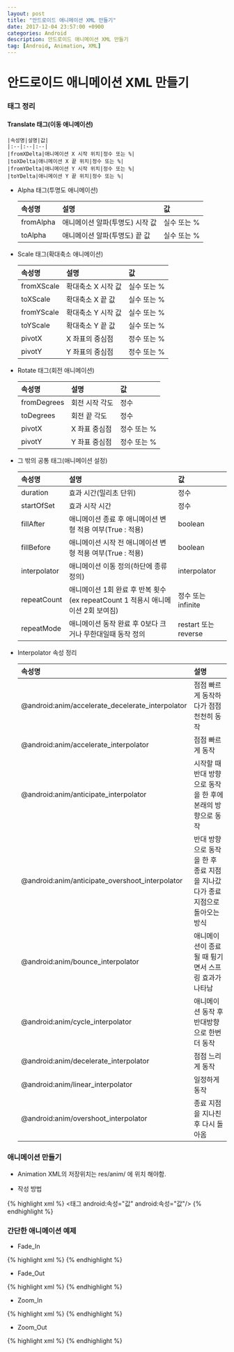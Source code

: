```yaml
---
layout: post
title: "안드로이드 애니메이션 XML 만들기"
date: 2017-12-04 23:57:00 +0900
categories: Android
description: 안드로이드 애니메이션 XML 만들기
tag: [Android, Animation, XML]
---
```

# 안드로이드 애니메이션 XML 만들기

### 태그 정리

#### Translate 태그(이동 애니메이션)

    |속성명|설명|값|
    |:--|:--|:--|
    |fromXDelta|애니메이션 X 시작 위치|정수 또는 %|
    |toXDelta|애니메이션 X 끝 위치|정수 또는 %|
    |fromYDelta|애니메이션 Y 시작 위치|정수 또는 %|
    |toYDelta|애니메이션 Y 끝 위치|정수 또는 %|

- Alpha 태그(투명도 애니메이션)

    |속성명|설명|값|
    |:--|:--|:--|
    |fromAlpha|애니메이션 알파(투명도) 시작 값|실수 또는 %|
    |toAlpha|애니메이션 알파(투명도) 끝 값|실수 또는 %|

- Scale 태그(확대축소 애니메이션)

    |속성명|설명|값|
    |:--|:--|:--|
    |fromXScale|확대축소 X 시작 값|실수 또는 %|
    |toXScale|확대축소 X 끝 값|실수 또는 %|
    |fromYScale|확대축소 Y 시작 값|실수 또는 %|
    |toYScale|확대축소 Y 끝 값|실수 또는 %|
    |pivotX|X 좌표의 중심점|정수 또는 %|
    |pivotY|Y 좌표의 중심점|정수 또는 %|

- Rotate 태그(회전 애니메이션)

    |속성명|설명|값|
    |:--|:--|:--|
    |fromDegrees|회전 시작 각도|정수|
    |toDegrees|회전 끝 각도|정수|
    |pivotX|X 좌표 중심점|정수 또는 %|
    |pivotY|Y 좌표 중심점|정수 또는 %|

- 그 밖의 공통 태그(애니메이션 설정)

    |속성명|설명|값|
    |:--|:--|:--|
    |duration|효과 시간(밀리초 단위)|정수|
    |startOfSet|효과 시작 시간|정수|
    |fillAfter|애니메이션 종료 후 애니메이션 변형 적용 여부(True : 적용)|boolean|
    |fillBefore|애니메이션 시작 전 애니메이션 변형 적용 여부(True : 적용)|boolean|
    |interpolator|애니메이션 이동 정의(하단에 종류 정의)|interpolator|
    |repeatCount|애니메이션 1회 완료 후 반복 횟수(ex repeatCount 1 적용시 애니메이션 2회 보여짐)|정수 또는 infinite|
    |repeatMode|애니메이션 동작 완료 후 0보다 크거나 무한대일때 동작 정의|restart 또는 reverse|

- Interpolator 속성 정리

    |속성명|설명|
    |:--|:--|
    |@android:anim/accelerate_decelerate_interpolator|점점 빠르게 동작하다가 점점 천천히 동작|
    |@android:anim/accelerate_interpolator|점점 빠르게 동작|
    |@android:anim/anticipate_interpolator|시작할 때 반대 방향으로 동작을 한 후에 본래의 방향으로 동작|
    |@android:anim/anticipate_overshoot_interpolator|반대 방향으로 동작을 한 후 종료 지점을 지나갔다가 종료 지점으로 돌아오는 방식|
    |@android:anim/bounce_interpolator|애니메이션이 종료될 때 튕기면서 스프링 효과가 나타남|
    |@android:anim/cycle_interpolator|애니메이션 동작 후 반대방향으로 한번 더 동작|
    |@android:anim/decelerate_interpolator|점점 느리게 동작|
    |@android:anim/linear_interpolator|일정하게 동작|
    |@android:anim/overshoot_interpolator|종료 지점을 지나친 후 다시 돌아옴|

### 애니메이션 만들기

- Animation XML의 저장위치는 res/anim/ 에 위치 해야함.

- 작성 방법

{% highlight xml %}
<set xmlns:android="http://schemas.android.com/apk/res/android">
    <태그
        android:속성="값"
        android:속성="값"/>
</set>
{% endhighlight %}

### 간단한 애니메이션 예제

- Fade_In

{% highlight xml %}
<set xmlns:android="http://schemas.android.com/apk/res/android">
    <alpha
        android:fromAlpha="0.5"
        android:toAlpha="1.0"/>
</set>
{% endhighlight %}

- Fade_Out

{% highlight xml %}
<set xmlns:android="http://schemas.android.com/apk/res/android">
    <alpha
        android:fromAlpha="1.0"
        android:toAlpha="0.5"/>
</set>
{% endhighlight %}

- Zoom_In

{% highlight xml %}
<set xmlns:android="http://schemas.android.com/apk/res/android">
    <scale
        android:fromXScale="90%"
        android:toXScale="100%"
        android:fromYScale="90%"
        android:toYScale="100%"
        android:pivotX="50%"
        android:pivotY="50%"/>
</set>
{% endhighlight %}

- Zoom_Out

{% highlight xml %}
<set xmlns:android="http://schemas.android.com/apk/res/android" android:duration="250">
    <scale
        android:fromXScale="100%"
        android:toXScale="90%"
        android:fromYScale="100%"
        android:toYScale="90%"
        android:pivotX="50%"
        android:pivotY="50%"/>
</set>
{% endhighlight %}